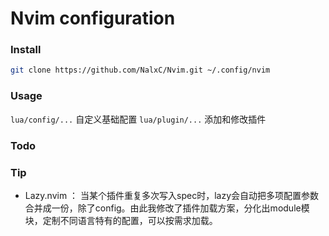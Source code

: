 #  Nvim configuration

### Install

```sh
git clone https://github.com/NalxC/Nvim.git ~/.config/nvim
```
### Usage

`lua/config/...` 自定义基础配置
`lua/plugin/...` 添加和修改插件

### Todo

### Tip

- Lazy.nvim ： 当某个插件重复多次写入spec时，lazy会自动把多项配置参数合并成一份，除了config。由此我修改了插件加载方案，分化出module模块，定制不同语言特有的配置，可以按需求加载。
